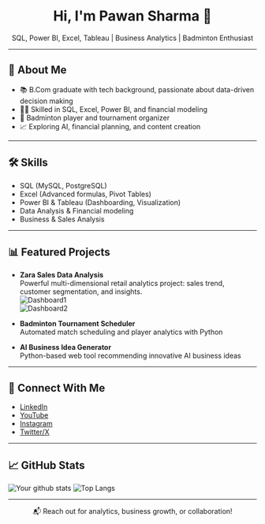 <!-- Profile Header -->
<h1 align="center">Hi, I'm Pawan Sharma 👋</h1>
<p align="center">
SQL, Power BI, Excel, Tableau | Business Analytics | Badminton Enthusiast
</p>

---

## 🚀 About Me

- 📚 B.Com graduate with tech background, passionate about data-driven decision making
- 👨‍💻 Skilled in SQL, Excel, Power BI, and financial modeling
- 🏸 Badminton player and tournament organizer
- 📈 Exploring AI, financial planning, and content creation

---

## 🛠️ Skills

- SQL (MySQL, PostgreSQL)
- Excel (Advanced formulas, Pivot Tables)
- Power BI & Tableau (Dashboarding, Visualization)
- Data Analysis & Financial modeling
- Business & Sales Analysis

---

## 📊 Featured Projects

- **Zara Sales Data Analysis**  
  Powerful multi-dimensional retail analytics project: sales trend, customer segmentation, and insights.  
  ![Dashboard1](Zara-p1.png)  
  ![Dashboard2](Zara-p2.png)

- **Badminton Tournament Scheduler**  
  Automated match scheduling and player analytics with Python

- **AI Business Idea Generator**  
  Python-based web tool recommending innovative AI business ideas

---

## 🔗 Connect With Me

- [LinkedIn](https://linkedin.com/in/yourprofilename)
- [YouTube](https://youtube.com/yourchannel)
- [Instagram](https://instagram.com/yourprofile)
- [Twitter/X](https://twitter.com/yourprofile)

---

## 📈 GitHub Stats

![Your github stats](https://github-readme-stats.vercel.app/api?username=yourusername&show_icons=true&theme=radical)
![Top Langs](https://github-readme-stats.vercel.app/api/top-langs/?username=yourusername&layout=compact&theme=radical)

---

<!-- Profile Footer -->
<p align="center">📬 Reach out for analytics, business growth, or collaboration!</p>
